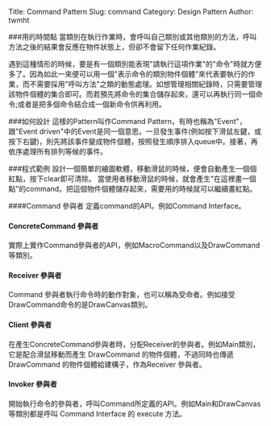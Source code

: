 Title: Command Pattern
Slug: command
Category: Design Pattern
Author: twmht

###用的時間點
當類別在執行作業時，會呼叫自己類別或其他類別的方法，呼叫方法之後的結果會反應在物件狀態上，但卻不會留下任何作業紀錄。

遇到這種情形的時候，要是有一個類別能表現"請執行這項作業"的"命令"時就方便多了。因為如此一來便可以用一個"表示命令的類別物件個體"來代表要執行的作業，而不需要採用"呼叫方法"之類的動態處理。如想管理相關紀錄時，只需要管理該物件個體的集合即可。而若預先將命令的集合儲存起來，還可以再執行同一個命令;或者是把多個命令結合成一個新命令供再利用。

###如何設計
這樣的Pattern叫作Command Pattern，有時也稱為"Event"，跟"Event driven"中的Event是同一個意思。一旦發生事件(例如按下滑鼠左鍵，或按下右鍵)，則先將該事件變成物件個體，按照發生順序排入queue中。接著，再依序處理所有排列等候的事件。

###程式範例
設計一個簡單的繪圖軟體，移動滑鼠的時候，便會自動產生一個個紅點，按下clear即可清除。
當使用者移動滑鼠的時候，就會產生"在這裡畫一個點"的command。把這個物件個體儲存起來，需要用的時候就可以繼續畫紅點。

<script src="https://gist.github.com/twmht/613b2636b333ca809e86.js"></script>

####Command 參與者
定義command的API。例如Command Interface。
#### ConcreteCommand 參與者
實際上實作Command參與者的API，例如MacroCommand以及DrawCommand等類別。
#### Receiver 參與者
Command 參與者執行命令時的動作對象，也可以稱為受命者。例如接受DrawCommand命令的是DrawCanvas類別。
#### Client 參與者
在產生ConcreteCommand參與者時，分配Receiver的參與者。例如Main類別，它是配合滑鼠移動而產生 DrawCommand 的物件個體，不過同時也傳遞 DrawCommand 的物件個體給建構子，作為Receiver 參與者。
#### Invoker 參與者
開始執行命令的參與者，呼叫Command所定義的API。例如Main和DrawCanvas等類別都是呼叫 Command Interface 的 execute 方法。
